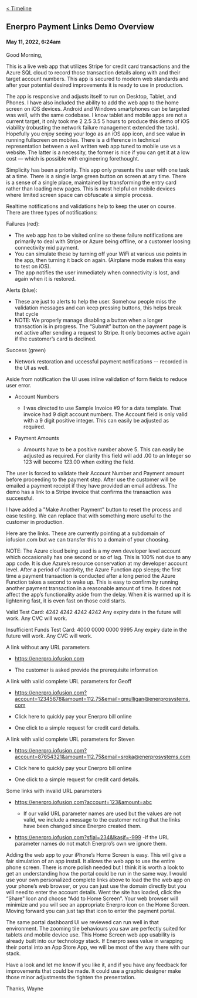 [< Timeline](/docs/project-timeline#may-2022)

## Enerpro Payment Links Demo Overview
#### May 11, 2022, 6:24am

Good Morning,


This is a live web app that utilizes Stripe for credit card transactions and the Azure SQL cloud to record those transaction details along with and their target account numbers.  This app is secured to modern web standards and after your potential desired improvements it is ready to use in production.

The app is responsive and adjusts itself to run on Desktop, Tablet, and Phones.  I have also included the ability to add the web app to the home screen on iOS devices.  Android and Windows smartphones can be targeted was well, with the same codebase.  I know tablet and mobile apps are not a current target, it only took me 2 2.5 3.5 5 hours to produce this demo of iOS viability (robusting the network failure management extended the task).  Hopefully you enjoy seeing your logo as an iOS app icon, and see value in running fullscreen on mobiles.  There is a difference in technical representation between a well written web app tuned to mobile use vs a website.  The latter is a necessity, the former is nice if you can get it at a low cost — which is possible with engineering forethought.

Simplicity has been a priority.  This app only presents the user with one task at a time.  There is a single large green button on screen at any time.  There is a sense of a single place, maintained by transforming the entry card rather than loading new pages.  This is most helpful on mobile devices where limited screen space can obfuscate a simple process. 

Realtime notifications and validations help to keep the user on course.  There are three types of notifications:

Failures (red):
- The web app has to be visited online so these failure notifications are primarily to deal with Stripe or Azure being offline, or a customer loosing connectivity mid payment.
- You can simulate these by turning off your WiFi at various use points in the app, then turning it back on again.  (Airplane mode makes this easy to test on iOS). 
- The app notifies the user immediately when connectivity is lost, and again when it is restored.

Alerts (blue):
- These are just to alerts to help the user.  Somehow people miss the validation messages and can keep pressing buttons, this helps break that cycle
- NOTE: We properly manage disabling a button when a longer transaction is in progress.  The “Submit” button on the payment page is not active after sending a request to Stripe.  It only becomes active again if the customer’s card is declined.

Success (green)
- Network restoration and uccessful payment notifications -- recorded in the UI as well.


Aside from notification the UI uses inline validation of form fields to reduce user error.

- Account Numbers
  - I was directed to use Sample Invoice #9 for a data template.   That invoice had 9 digit account numbers.  The Account field is only valid with a 9 digit positive integer.  This can easily be adjusted as required.

- Payment Amounts
  - Amounts have to be a positive number above 5.  This can easily be adjusted as required.  For clarity this field will add .00 to an Integer so 123 will become 123.00 when exiting the field.



The user is forced to validate their Account Number and Payment amount before proceeding to the payment step.  After use the customer will be emailed a payment receipt if they have provided an email address.  The demo has a link to a Stripe invoice that confirms the transaction was successful.

I have added a "Make Another Payment" button to reset the process and ease testing.  We can replace that with something more useful to the customer in production.


Here are the links.  These are currently pointing at a subdomain of iofusion.com but we can transfer this to a domain of your choosing.

NOTE:  The Azure cloud being used is a my own developer level account which occasionally has one second or so of lag.  This is 100% not due to any app code.  It is due Azure’s resource conservation at my developer account level.  After a period of inactivity, the Azure Function app sleeps; the first time a payment transaction is conducted after a long period the Azure Function takes a second to wake up.  This is easy to confirm by running another payment transaction in a reasonable amount of time.  It does not affect the app’s functionality aside from the delay.  When it is warmed up it is lightening fast, it is even fast on those cold starts.


Valid Test Card:
4242 4242 4242 4242
Any expiry date in the future will work.
Any CVC will work.

Insufficient Funds Test Card:
4000 0000 0000 9995
Any expiry date in the future will work.
Any CVC will work.



A link without any URL parameters

- https://enerpro.iofusion.com

- The customer is asked provide the prerequisite information



A link with valid complete URL parameters for Geoff

- https://enerpro.iofusion.com?account=12345678&amount=112.75&email=gmulligan@enerprosystems.com

- Click here to quickly pay your Enerpro bill online

- One click to a simple request for credit card details.



A link with valid complete URL parameters for Steven

- https://enerpro.iofusion.com?account=87654321&amount=112.75&email=sroka@enerprosystems.com

- Click here to quickly pay your Enerpro bill online

- One click to a simple request for credit card details.



Some links with invalid URL parameters

- https://enerpro.iofusion.com?account=123&amount=abc
  - If our valid URL parameter names are used but the values are not valid, we include a message to the customer noting that the links have been changed since Enerpro created them.

- https://enerpro.iofusion.com?sfjal=234&lkasjf=-999
  -If the URL parameter names do not match Enerpro’s own we ignore them.


Adding the web app to your iPhone’s Home Screen is easy.  This will give a fair simulation of an app install.  It allows the web app to use the entire phone screen.  There is more polish needed but I think it is worth a look to get an understanding how the portal could be run in the same way.  I would use your own personalized complete links above to load the the web app on your phone’s web browser, or you can just use the domain directly but you will need to enter the account details.  Went the site has loaded, click the “Share" Icon and choose “Add to Home Screen”.  Your web browser will minimize and you will see an appropriate Enerpro icon on the Home Screen.  Moving forward you can just tap that icon to enter the payment portal.

The same portal dashboard UI we reviewed can run well in that environment.  The zooming tile behaviours you saw are perfectly suited for tablets and mobile device use.  This Home Screen web app usability is already built into our technology stack.  If Enerpro sees value in wrapping their portal into an App Store App, we will be most of the way there with our stack.

Have a look and let me know if you like it, and if you have any feedback for improvements that could be made.  It could use a graphic designer make those minor adjustments the tighten the presentation.


Thanks,
Wayne

